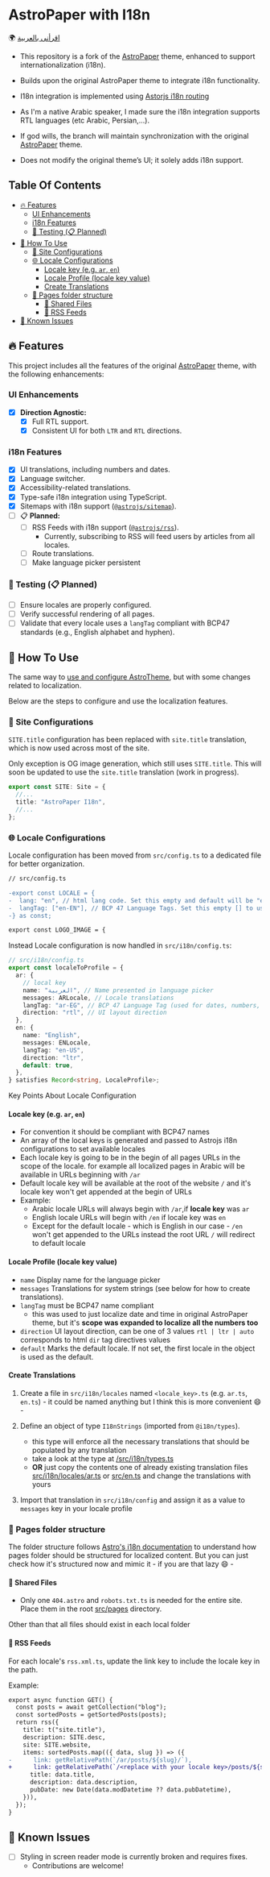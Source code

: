# AstroPaper with I18n

🌍 [اقرأنى بالعربية](README.ar.md)

- This repository is a fork of the [AstroPaper](https://github.com/satnaing/astro-paper) theme, enhanced to support internationalization (i18n).

- Builds upon the original AstroPaper theme to integrate i18n functionality.

- I18n integration is implemented using [Astorjs i18n routing](https://docs.astro.build/en/guides/internationalization/)

- As I'm a native Arabic speaker, I made sure the i18n integration supports RTL languages (etc Arabic, Persian,...).

- If god wills, the branch will maintain synchronization with the original [AstroPaper](https://github.com/satnaing/astro-paper) theme.

- Does not modify the original theme’s UI; it solely adds i18n support.

## Table Of Contents

- [🔥 Features](#-features)
  - [UI Enhancements](#ui-enhancements)
  - [i18n Features](#i18n-features)
  - [🧪 Testing (📋 Planned)](#-testing--planned)
- [📖 How To Use](#-how-to-use)
  - [🔧 Site Configurations](#-site-configurations)
  - [🌐 Locale Configurations](#-locale-configurations)
    - [Locale key (e.g. `ar`, `en`)](#locale-key-eg-ar-en)
    - [Locale Profile (locale key value)](#locale-profile-locale-key-value)
    - [Create Translations](#create-translations)
  - [📂 Pages folder structure](#-pages-folder-structure)
    - [📄 Shared Files](#-shared-files)
    - [🔗 RSS Feeds](#-rss-feeds)
- [🚧 Known Issues](#-known-issues)

## 🔥 Features

This project includes all the features of the original [AstroPaper](https://github.com/satnaing/astro-paper) theme, with the following enhancements:

### UI Enhancements

- [x] **Direction Agnostic:**
  - [x] Full RTL support.
  - [x] Consistent UI for both `LTR` and `RTL` directions.

### i18n Features

- [x] UI translations, including numbers and dates.
- [x] Language switcher.
- [x] Accessibility-related translations.
- [x] Type-safe i18n integration using TypeScript.
- [x] Sitemaps with i18n support ([`@astrojs/sitemap`](https://docs.astro.build/en/guides/integrations-guide/sitemap/)).
- [ ] 📋 **Planned:**
  - [ ] RSS Feeds with i18n support ([`@astrojs/rss`](https://docs.astro.build/en/guides/rss/)).
    - Currently, subscribing to RSS will feed users by articles from all locales.
  - [ ] Route translations.
  - [ ] Make language picker persistent

### 🧪 Testing (📋 Planned)

- [ ] Ensure locales are properly configured.
- [ ] Verify successful rendering of all pages.
- [ ] Validate that every locale uses a `langTag` compliant with BCP47 standards (e.g., English alphabet and hyphen).

## 📖 How To Use

The same way to [use and configure AstroTheme](https://github.com/satnaing/astro-paper?tab=readme-ov-file#-project-structure), but with some changes related to localization.

Below are the steps to configure and use the localization features.

### 🔧 Site Configurations

`SITE.title` configuration has been replaced with `site.title` translation, which is now used across most of the site.

Only exception is OG image generation, which still uses `SITE.title`. This will soon be updated to use the `site.title` translation (work in progress).

```ts
export const SITE: Site = {
  //...
  title: "AstroPaper I18n",
  //...
};
```

### 🌐 Locale Configurations

Locale configuration has been moved from `src/config.ts` to a dedicated file for better organization.

```diff
// src/config.ts

-export const LOCALE = {
-  lang: "en", // html lang code. Set this empty and default will be "en"
-  langTag: ["en-EN"], // BCP 47 Language Tags. Set this empty [] to use the environment default
-} as const;

export const LOGO_IMAGE = {
```

Instead Locale configuration is now handled in `src/i18n/config.ts`:

```ts
// src/i18n/config.ts
export const localeToProfile = {
  ar: {
    // local key
    name: "العربية", // Name presented in language picker
    messages: ARLocale, // Locale translations
    langTag: "ar-EG", // BCP 47 Language Tag (used for dates, numbers, and sitemap)
    direction: "rtl", // UI layout direction
  },
  en: {
    name: "English",
    messages: ENLocale,
    langTag: "en-US",
    direction: "ltr",
    default: true,
  },
} satisfies Record<string, LocaleProfile>;
```

Key Points About Locale Configuration

#### Locale key (e.g. `ar`, `en`)

- For convention it should be compliant with BCP47 names
- An array of the local keys is generated and passed to Astrojs i18n configurations to set available locales
- Each locale key is going to be in the begin of all pages URLs in the scope of the locale.
  for example all localized pages in Arabic will be available in URLs beginning with `/ar`
- Default locale key will be available at the root of the website `/` and it's locale key won't get appended at the begin of URLs
- Example:
  - Arabic locale URLs will always begin with `/ar`,if **locale key** was `ar`
  - English locale URLs will begin with `/en` if locale key was `en`
  - Except for the default locale - which is English in our case - `/en` won't get appended to the URLs instead
    the root URL `/` will redirect to default locale

#### Locale Profile (locale key value)

- `name` Display name for the language picker
- `messages` Translations for system strings (see below for how to create translations).
- `langTag` must be BCP47 name compliant
  - this was used to just localize date and time in original AstroPaper theme,
    but it's **scope was expanded to localize all the numbers too**
- `direction` UI layout direction, can be one of 3 values `rtl | ltr | auto` corresponds to html `dir` tag directives values
- `default` Marks the default locale. If not set, the first locale in the object is used as the default.

#### Create Translations

1. Create a file in `src/i18n/locales` named `<locale_key>.ts` (e.g. `ar.ts`, `en.ts`) - it could be named anything but I think this is more convenient :smile: -
2. Define an object of type `I18nStrings` (imported from `@i18n/types`).

   - this type will enforce all the necessary translations that should be populated by any translation
   - take a look at the type at [/src/i18n/types.ts](/src/i18n/types.ts)
   - **OR** just copy the contents one of already existing translation files [src/i18n/locales/ar.ts](/src/i18n/locales/ar.ts) or [src/en.ts](/src/i18n/locales/en.ts) and change the translations with yours

3. Import that translation in `src/i18n/config` and assign it as a value to `messages` key in your locale profile

### 📂 Pages folder structure

The folder structure follows [Astro's i18n documentation](https://docs.astro.build/en/guides/internationalization/#create-localized-folders) to understand how pages folder should be structured for localized content.
But you can just check how it's structured now and mimic it - if you are that lazy :smile: -

#### 📄 Shared Files

- Only one `404.astro` and `robots.txt.ts` is needed for the entire site. Place them in the root [src/pages](/src/pages) directory.

Other than that all files should exist in each local folder

#### 🔗 RSS Feeds

For each locale's `rss.xml.ts`, update the link key to include the locale key in the path.

Example:

```diff
export async function GET() {
  const posts = await getCollection("blog");
  const sortedPosts = getSortedPosts(posts);
  return rss({
    title: t("site.title"),
    description: SITE.desc,
    site: SITE.website,
    items: sortedPosts.map(({ data, slug }) => ({
-      link: getRelativePath(`/ar/posts/${slug}/`),
+      link: getRelativePath(`/<replace with your locale key>/posts/${slug}/`),
      title: data.title,
      description: data.description,
      pubDate: new Date(data.modDatetime ?? data.pubDatetime),
    })),
  });
}
```

## 🚧 Known Issues

- [ ] Styling in screen reader mode is currently broken and requires fixes.
  - Contributions are welcome!
